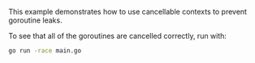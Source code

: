 This example demonstrates how to use cancellable contexts to prevent goroutine leaks.

To see that all of the goroutines are cancelled correctly, run with:
```bash
go run -race main.go
```
